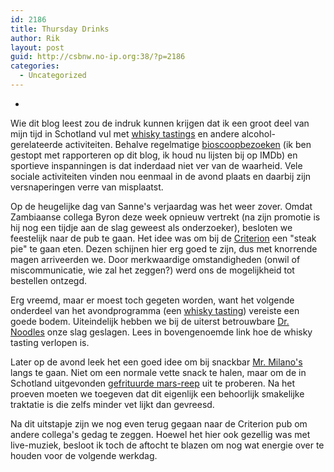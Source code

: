 ```yaml
---
id: 2186
title: Thursday Drinks
author: Rik
layout: post
guid: http://csbnw.no-ip.org:38/?p=2186
categories:
  - Uncategorized
---
```

-
Wie dit blog leest zou de indruk kunnen krijgen dat ik een groot deel van mijn tijd in Schotland vul met [whisky tastings][1] en andere alcohol-gerelateerde activiteiten. Behalve regelmatige [bioscoopbezoeken][2] (ik ben gestopt met rapporteren op dit blog, ik houd nu lijsten bij op IMDb) en sportieve inspanningen is dat inderdaad niet ver van de waarheid. Vele sociale activiteiten vinden nou eenmaal in de avond plaats en daarbij zijn versnaperingen verre van misplaatst.

Op de heugelijke dag van Sanne's verjaardag was het weer zover. Omdat Zambiaanse collega Byron deze week opnieuw vertrekt (na zijn promotie is hij nog een tijdje aan de slag geweest als onderzoeker), besloten we feestelijk naar de pub te gaan. Het idee was om bij de [Criterion][3] een "steak pie" te gaan eten. Dezen schijnen hier erg goed te zijn, dus met knorrende magen arriveerden we. Door merkwaardige omstandigheden (onwil of miscommunicatie, wie zal het zeggen?) werd ons de mogelijkheid tot bestellen ontzegd.

Erg vreemd, maar er moest toch gegeten worden, want het volgende onderdeel van het avondprogramma (een [whisky tasting][4]) vereiste een goede bodem. Uiteindelijk hebben we bij de uiterst betrouwbare [Dr. Noodles][5] onze slag geslagen. Lees in bovengenoemde link hoe de whisky tasting verlopen is.

Later op de avond leek het een goed idee om bij snackbar [Mr. Milano's][6] langs te gaan. Niet om een normale vette snack te halen, maar om de in Schotland uitgevonden [gefrituurde mars-reep][7] uit te proberen. Na het proeven moeten we toegeven dat dit eigenlijk een behoorlijk smakelijke traktatie is die zelfs minder vet lijkt dan gevreesd.

Na dit uitstapje zijn we nog even terug gegaan naar de Criterion pub om andere collega's gedag te zeggen. Hoewel het hier ook gezellig was met live-muziek, besloot ik toch de aftocht te blazen om nog wat energie over te houden voor de volgende werkdag.

 [1]: ?events_tags=whisky-tasting
 [2]: ?events_tags=cinema
 [3]: http://www.tripadvisor.co.uk/Restaurant_Review-g186533-d2460724-Reviews-Criterion_Public_House-St_Andrews_Fife_Scotland.html
 [4]: ?ai1ec_event=special-whisky-tasting
 [5]: http://www.drnoodles.co.uk/
 [6]: http://www.just-eat.co.uk/restaurants-mr-milanos-ky16/menu
 [7]: http://nl.wikipedia.org/wiki/Gefrituurde_Marsreep